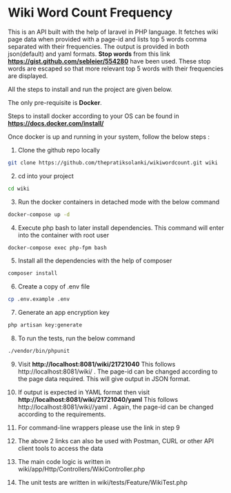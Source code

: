 # Wiki Word Count Frequency

This is an API built with the help of laravel in PHP language. 
It fetches wiki page data when provided with a page-id and lists top 5 words comma separated with their frequencies.
The output is provided in both json(default) and yaml formats.
**Stop words** from this link **https://gist.github.com/sebleier/554280** have been used.
These stop words are escaped so that more relevant top 5 words with their frequencies are displayed.

All the steps to install and run the project are given below.

The only pre-requisite is **Docker**.

Steps to install docker according to your OS can be found in **https://docs.docker.com/install/**

Once docker is up and running in your system, follow the below steps :

1. Clone the github repo locally
```sh
git clone https://github.com/thepratiksolanki/wikiwordcount.git wiki
````
2. cd into your project
```sh
cd wiki
```
3. Run the docker containers in detached mode with the below command
```sh
docker-compose up -d
```
4. Execute php bash to later install dependencies. This command will enter into the container with root user
```sh
docker-compose exec php-fpm bash
```
5. Install all the dependencies with the help of composer
```sh
composer install
```
6. Create a copy of .env file
```sh
cp .env.example .env
```
7. Generate an app encryption key
```sh
php artisan key:generate
```
8. To run the tests, run the below command
```sh
./vendor/bin/phpunit
```
9. Visit **http://localhost:8081/wiki/21721040** This follows http://localhost:8081/wiki/<page-id> . The page-id can be changed according to the page data required. This will give output in JSON format.

10. If output is expected in YAML format then visit **http://localhost:8081/wiki/21721040/yaml** This follows http://localhost:8081/wiki/<page-id>/yaml . Again, the page-id can be changed according to the requirements.
11. For command-line wrappers please use the link in step 9
12. The above 2 links can also be used with Postman, CURL or other API client tools to access the data
13. The main code logic is written in wiki/app/Http/Controllers/WikiController.php
14. The unit tests are written in wiki/tests/Feature/WikiTest.php